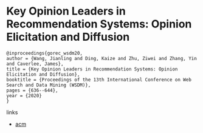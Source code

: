 # Key Opinion Leaders in Recommendation Systems: Opinion Elicitation and Diffusion

```
@inproceedings{gorec_wsdm20,
author = {Wang, Jianling and Ding, Kaize and Zhu, Ziwei and Zhang, Yin and Caverlee, James},
title = {Key Opinion Leaders in Recommendation Systems: Opinion Elicitation and Diffusion},
booktitle = {Proceedings of the 13th International Conference on Web Search and Data Mining (WSDM)},
pages = {636--644},
year = {2020}
}
```

links
- [acm](https://dl.acm.org/doi/abs/10.1145/3336191.3371826)
